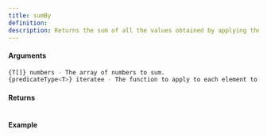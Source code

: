 ```yaml
---
title: sumBy
definition: 
description: Returns the sum of all the values obtained by applying the iteratee function to each element in the array.
---
```



#### Arguments


```bash
{T[]} numbers - The array of numbers to sum.
{predicateType<T>} iteratee - The function to apply to each element to get its value for summing.
```


#### Returns


```bash

```


#### Example


```ts

```